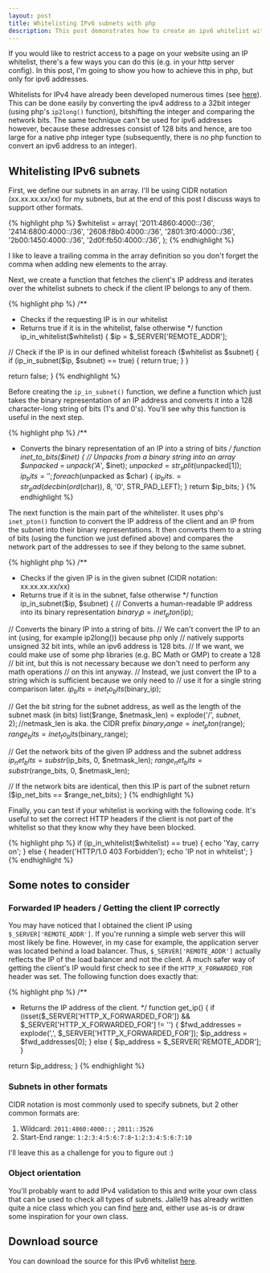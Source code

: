 ```yaml
---
layout: post
title: Whitelisting IPv6 subnets with php
description: This post demonstrates how to create an ipv6 whitelist without the need to create large integers with external libraries
---
```


If you would like to restrict access to a page on your website using an IP
whitelist, there's a few ways you can do this (e.g. in your http server
config). In this post, I'm going to show you how to achieve this in php, but
only for ipv6 addresses.

Whitelists for IPv4 have already been developed numerous times (see
[here](https://pgregg.com/blog/2009/04/php-algorithms-determining-if-an-ip-is-within-a-specific-range/)). This can be done easily by converting the ipv4
address to a 32bit integer (using php's `ip2long()` function), bitshifting the integer and comparing the network bits. The
same technique can't be used for ipv6 addresses however, because these addresses consist
of 128 bits and hence, are too large for a native php integer type (subsequently, there is no php function to convert an ipv6 address to an integer).

## Whitelisting IPv6 subnets

First, we define our subnets in an array. I'll be using CIDR notation
(xx.xx.xx.xx/xx) for my subnets, but at the end of this post I discuss ways to
support other formats.

{% highlight php %}
$whitelist = array(
  '2011:4860:4000::/36',
  '2414:6800:4000::/36',
  '2608:f8b0:4000::/36',
  '2801:3f0:4000::/36',
  '2b00:1450:4000::/36',
  '2d0f:fb50:4000::/36',
);
{% endhighlight %}

I like to leave a trailing comma in the array definition so you don't forget
the comma when adding new elements to the array.

Next, we create a function that fetches the client's IP address and iterates
over the whitelist subnets to check if the client IP belongs to any of them.

{% highlight php %}
/**
 * Checks if the requesting IP is in our whitelist
 * Returns true if it is in the whitelist, false otherwise
 */
function ip_in_whitelist($whitelist)
{
  $ip = $_SERVER['REMOTE_ADDR'];

  // Check if the IP is in our defined whitelist
  foreach ($whitelist as $subnet) {
    if (ip_in_subnet($ip, $subnet) == true) {
      return true;
    }
  }

  return false;
}
{% endhighlight %}

Before creating the `ip_in_subnet()` function, we define a function which just takes
the binary representation of an IP address and converts it into a 128 character-long string
of bits (1's and 0's). You'll see why this function is useful in the next step.

{% highlight php %}
/**
 * Converts the binary representation of an IP into a string of bits
 */
function inet_to_bits($inet)
{
  // Unpacks from a binary string into an array
  $unpacked = unpack('A*', $inet);
  $unpacked = str_split($unpacked[1]);
  $ip_bits = '';
  foreach ($unpacked as $char) {
    $ip_bits .= str_pad(decbin(ord($char)), 8, '0', STR_PAD_LEFT);
  }
  return $ip_bits;
}
{% endhighlight %}

The next function is the main part of the whitelister. It uses php's
`inet_pton()` function to convert the IP address of the client and an IP from
the subnet into their binary representations. It then converts them to a
string of bits (using the function we just defined above) and compares the
network part of the addresses to see if they belong to the same subnet.

{% highlight php %}
/**
 * Checks if the given IP is in the given subnet (CIDR notation: xx.xx.xx.xx/xx)
 * Returns true if it is in the subnet, false otherwise
 */
function ip_in_subnet($ip, $subnet)
{
  // Converts a human-readable IP address into its binary representation
  $binary_ip = inet_pton($ip);

  // Converts the binary IP into a string of bits.
  // We can't convert the IP to an int (using, for example ip2long()) because php only
  // natively supports unsigned 32 bit ints, while an ipv6 address is 128 bits.
  // If we want, we could make use of some php libraries (e.g. BC Math or GMP) to create a 128
  // bit int, but this is not necessary because we don't need to perform any math operations
  // on this int anyway.
  // Instead, we just convert the IP to a string which is sufficient because we only need to
  // use it for a single string comparison later.
  $ip_bits = inet_to_bits($binary_ip);

  // Get the bit string for the subnet address, as well as the length of the subnet mask (in bits)
  list($range, $netmask_len) = explode('/', $subnet, 2); //$netmask_len is aka. the CIDR prefix
  $binary_range = inet_pton($range);
  $range_bits = inet_to_bits($binary_range);

  // Get the network bits of the given IP address and the subnet address
  $ip_net_bits = substr($ip_bits, 0, $netmask_len);
  $range_net_bits = substr($range_bits, 0, $netmask_len);

  // If the network bits are identical, then this IP is part of the subnet
  return ($ip_net_bits == $range_net_bits);
}
{% endhighlight %}

Finally, you can test if your whitelist is working with the following code. It's useful to set the
correct HTTP headers if the client is not part of the whitelist so that they know why they have
been blocked.

{% highlight php %}
if (ip_in_whitelist($whitelist) == true) {
  echo 'Yay, carry on';
} else {
  header('HTTP/1.0 403 Forbidden');
  echo 'IP not in whitelist';
}
{% endhighlight %}

## Some notes to consider

### Forwarded IP headers / Getting the client IP correctly

You may have noticed that I obtained the client IP using `$_SERVER['REMOTE_ADDR']`. If you're running a simple web server this will most likely be fine. However, in my case for example, the application server was located behind a load balancer. Thus, `$_SERVER['REMOTE_ADDR']` actually reflects the IP of the load balancer and not the client. A much safer way of getting the client's IP would first check to see if the `HTTP_X_FORWARDED_FOR` header was set. The following function does exactly that:

{% highlight php %}
/**
 * Returns the IP address of the client.
 */
function get_ip() {
  if (isset($_SERVER['HTTP_X_FORWARDED_FOR']) && $_SERVER['HTTP_X_FORWARDED_FOR'] != '') {
    $fwd_addresses = explode(',', $_SERVER['HTTP_X_FORWARDED_FOR']);
    $ip_address = $fwd_addresses[0];
  } else {
    $ip_address = $_SERVER['REMOTE_ADDR'];
  }

  return $ip_address;
}
{% endhighlight %}

### Subnets in other formats

CIDR notation is most commonly used to specify subnets, but 2 other common formats are:

1. Wildcard: `2011:4860:4000::` ; `2011::3526`
2. Start-End range: `1:2:3:4:5:6:7:8`-`1:2:3:4:5:6:7:10`

I'll leave this as a challenge for you to figure out :)

### Object orientation

You'll probably want to add IPv4 validation to this and write your own class that can be used to check all types of subnets. Jalle19 has already written quite a nice class which you can find <a href="https://github.com/Jalle19/php-whitelist-check">here</a> and, either use as-is or draw some inspiration for your own class.

## Download source

You can download the source for this IPv6 whitelist <a href="{{ site.baseurl }}/public/whitelist.phps">here</a>.